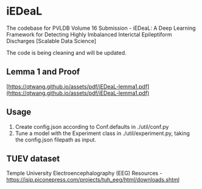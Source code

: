 # iEDeaL
The codebase for PVLDB Volume 16 Submission - iEDeaL: A Deep Learning Framework for Detecting Highly Imbalanced Interictal Epileptiform Discharges [Scalable Data Science]

The code is being cleaning and will be updated.

## Lemma 1 and Proof
[https://qtwang.github.io/assets/pdf/iEDeaL-lemma1.pdf](https://qtwang.github.io/assets/pdf/iEDeaL-lemma1.pdf)

## Usage
1. Create config.json according to Conf.defaults in ./util/conf.py
2. Tune a model with the Experiment class in ./util/experiment.py, taking the config.json filepath as input. 

## TUEV dataset
Temple University Electroencephalography (EEG) Resources - https://isip.piconepress.com/projects/tuh_eeg/html/downloads.shtml
